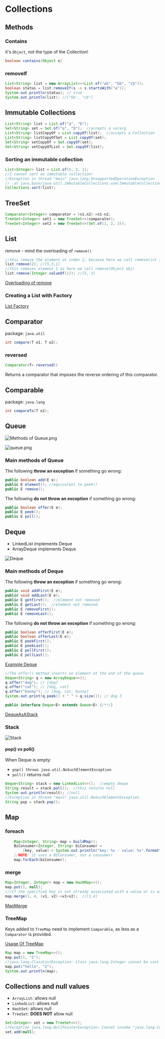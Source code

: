 # Collections
## Methods
### Contains
it's `Object`, not the type of the Collection!
```java
boolean contains(Object o)
```
### removeIf
```java
List<String> list = new ArrayList<>(List.of("ab", "bb", "cb"));
boolean status = list.removeIf(s -> s.startsWith("a"));
System.out.println(status); // true
System.out.println(list); //["bb', "cb"]
```

## Immutable Collections
```java
List<String> list = List.of("a", "b");
Set<String> set = Set.of("a", "b");  //accepts a vararg
List<String> listCopyOf = List.copyOf(list);  //accepts a Collection
List<String> listCopyOfSet = List.copyOf(set);
Set<String> setCopyOf = Set.copyOf(set);
Set<String> setCopyOfList = Set.copyOf(list);
```
### Sorting an immutable collection
```java
List<Integer> list = List.of(5, 3, 1);
//I cannot sort an immutable collection!
//Exception in thread "main" java.lang.UnsupportedOperationException
//	at java.base/java.util.ImmutableCollections.uoe(ImmutableCollections.java:142)
Collections.sort(list);
```
## TreeSet
````java
Comparator<Integer> comparator = (n1,n2)->n1-n2;
TreeSet<Integer> set1 = new TreeSet<>(comparator);
TreeSet<Integer> set2 = new TreeSet<>(Set.of(1, 2, 3));
````

## List
remove - mind the overloading of `remove()`
```java
//this remove the element at index 2, because here we call remove(int index)
list.remove(2); //[5,3,1]
//this removes element 1 as here we call remove(Object obj)
list.remove(Integer.valueOf(1)); //[5, 3]
```
[Overloading of remove](../src/main/java/org/diegodamian/ocp17/book/ch9/RemoveFromList.java)
### Creating a List with Factory
[List Factory](../src/main/java/org/diegodamian/ocp17/book/ch9/CreatingListWithFactory.java)
## Comparator
package: `java.util`
```java
int compare(T o1, T o2);
```
### reversed
```java
Comparator<T> reversed()
```
Returns a comparator that imposes the reverse ordering of this comparator.

## Comparable
package: `java.lang`
```java
int compareTo(T o1);
```

## Queue
![Methods of Queue.png](images/Queue.png)

![queue.png](images/queue-comparison.png)
### Main methods of Queue
The following **throw an exception** if something go wrong:
```java
public boolean add(E e);
public E element(); //equivalent to peek()
public E remove();
```

The following **do not throw an exception** if something go wrong:
```java
public boolean offer(E e);
public E peek();
public E poll();
```

## Deque
- LinkedList implements Deque
- ArrayDeque implements Deque

![Deque](images/Deque.png)
### Main methods of Deque
The following **throw an exception** if something go wrong:
```java
public void addFirst(E e);
public void addLast(E e);
public E getFirst();  //element not removed
public E getLast();  //element not removed
public E removeFirst();
public E removeLast();
```
The following **do not throw an exception** if something go wrong:
```java
public boolean offerFirst(E e);
public boolean offerLast(E e);
public E peekFirst();
public E peekLast();
public E pollFirst();
public E pollLast();
```
[Example Deque](../src/main/java/org/diegodamian/ocp17/book/ch9/UsageOfDeque.java)

```java
//The offer() method inserts an element at the end of the queue
Deque<String> q = new ArrayDeque<>();
q.offer("dog"); // [dog]
q.offer("cat"); // [dog, cat]
q.offer("bunny"); // [dog, cat, bunny]
System.out.print(q.peek() + " " + q.size()); // dog 3
```

```java
public interface Deque<E> extends Queue<E> {/**/}
```

[DequeAsAStack](../src/main/java/org/diegodamian/ocp17/book/ch9/DequeAsAStack.java)
### Stack
![Stack](images/Deque-Stack.png)

#### pop() vs poll()
When Deque is empty:
- `pop() throws java.util.NoSuchElementException`
- `poll()` returns null
```java
Deque<String> stack = new LinkedList<>();  //empty deque
String result = stack.poll();  //this returns null
System.out.println(result); //null
//Exception in thread "main" java.util.NoSuchElementException
String pop = stack.pop();
```



## Map
### foreach
```java
    Map<Integer, String> map = buildMap();
    BiConsumer<Integer, String> biConsumer =
        (key, value)-> System.out.println("key: %s - value: %s".formatted(key, value));
    //NOTE! it uses a BIConsumer, not a consumer!
    map.forEach(biConsumer);
```

### merge
```java
Map<Integer, Integer> map = new HashMap<>();
map.put(1, null);
///If the specified key is not already associated with a value or is associated with null, associates it with the given non-null value
map.merge(1, 4, (v1, v2)->v1+v2);  //[1,4]
```
[MapMerge](../src/main/java/org/diegodamian/ocp17/book/ch9/map/MapMerge.java)

### TreeMap
Keys added to `TreeMap` need to implement `Comparable`, as less as a `Comparator` is provided.  

[Usage Of TreeMap](../src/main/java/org/diegodamian/ocp17/book/ch9/map/UsageOfTreeMap.java)
```java
Map map = new TreeMap<>();
map.put(1, "2");
//java.lang.ClassCastException: class java.lang.Integer cannot be cast to class java.lang.String
map.put("hello", "2");
System.out.println(map);
```

## Collections and null values
- `ArrayList`: allows null
- `LinkedList`: allows null
- `HashSet`: allows null
- `TreeSet`: **DOES NOT** allow null
```java
Set<Integer> set = new TreeSet<>();
//Exception java.lang.NullPointerException: Cannot invoke "java.lang.Comparable.compareTo(Object)" because "k1" is null
set.add(null);
```
